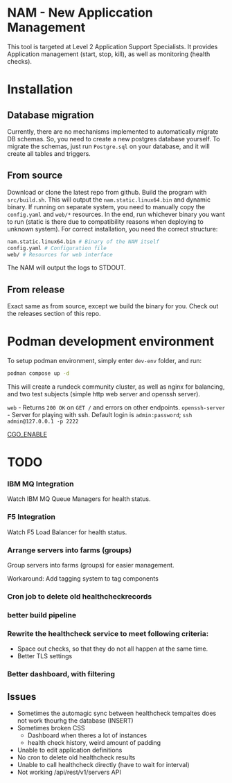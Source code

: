 # NAM - New Appliccation Management
This tool is targeted at Level 2 Application Support Specialists. It provides Application management (start, stop, kill), as well as monitoring (health checks).

# Installation

## Database migration
Currently, there are no mechanisms implemented to automatically migrate DB schemas. So, you need to create a new postgres database yourself. To migrate the schemas, just run `Postgre.sql` on your database, and it will create all tables and triggers.

## From source
Download or clone the latest repo from github. Build the program with `src/build.sh`. This will output the `nam.static.linux64.bin` and dynamic binary. If running on separate system, you need to manually copy the `config.yaml` and `web/*` resources. In the end, run whichever binary you want to run (static is there due to compatibility reasons when deploying to unknown system). For correct installation, you need the correct structure:
```bash
nam.static.linux64.bin # Binary of the NAM itself
config.yaml # Configuration file
web/ # Resources for web interface
```
The NAM will output the logs to STDOUT.

## From release
Exact same as from source, except we build the binary for you. Check out the releases section of this repo.


# Podman development environment
To setup podman environment, simply enter `dev-env` folder, and run:
```bash
podman compose up -d
```
This will create a rundeck community cluster, as well as nginx for balancing, and two test subjects (simple http web server and openssh server).

`web` - Returns `200 OK` on `GET /` and errors on other endpoints.
`openssh-server` - Server for playing with ssh. Default login is `admin:password`; `ssh admin@127.0.0.1 -p 2222`

[CGO_ENABLE](https://github.com/go101/go101/wiki/CGO-Environment-Setup)

# TODO

### IBM MQ Integration
Watch IBM MQ Queue Managers for health status.

### F5 Integration
Watch F5 Load Balancer for health status.

### Arrange servers into farms (groups)
Group servers into farms (groups) for easier management.

Workaround: Add tagging system to tag components

### Cron job to delete old healthcheckrecords
### better build pipeline

### Rewrite the healthcheck service to meet following criteria:
- Space out checks, so that they do not all happen at the same time.
- Better TLS settings

### Better dashboard, with filtering

## Issues
- Sometimes the automagic sync between healthcheck tempaltes does not work thourhg the database (INSERT)
- Sometimes broken CSS
    - Dashboard when theres a lot of instances
    - health check history, weird amount of padding
- Unable to edit application definitions
- No cron to delete old healthcheck results
- Unable to call healthcheck directly (have to wait for interval)
- Not working /api/rest/v1/servers API